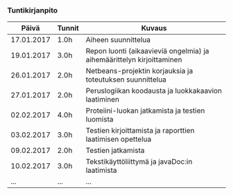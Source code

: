 ### Tuntikirjanpito
Päivä | Tunnit | Kuvaus
--------------- | ----- | ------
17.01.2017 | 1.0h | Aiheen suunnittelua
19.01.2017 | 3.0h | Repon luonti (aikaavieviä ongelmia) ja aihemäärittelyn kirjoittaminen
26.01.2017 | 2.0h | Netbeans-projektin korjauksia ja toteutuksen suunnittelua
27.01.2017 | 2.0h | Peruslogiikan koodausta ja luokkakaavion laatiminen
02.02.2017 | 4.0h | Proteiini-luokan jatkamista ja testien luomista
03.02.2017 | 3.0h | Testien kirjoittamista ja raporttien laatimisen opettelua
09.02.2017 | 2.0h | Testien jatkamista
10.02.2017 | 3.0h | Tekstikäyttöliittymä ja javaDoc:in laatimista
... | ... | ...
